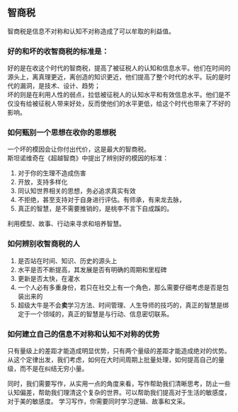## 智商税

智商税是信息不对称和认知不对称造成了可以牟取的利益值。

### 好的和坏的收智商税的标准是：  
好的是在收这个时代的智商税，提高了被征税人的认知和信息水平。他们在时间的源头上，离真理更近，离创造的知识更近，他们提高了整个时代的水平。玩的是时代的漏洞，是技术、设计、趋势；  
坏的则是在利用人性的弱点，拉低被征税人的认知水平和有效信息水平。他们是不仅没有给被征税人带来好处，反而使他们的水平更低，给这个时代也带来了不好的影响。

### 如何甄别一个思想在收你的思想税

一个坏的模因会让你付出代价，这是最大的智商税。  
斯坦诺维奇在《超越智商》中提出了辨别好的模因的标准：  
1. 对于你的生理不造成伤害
2. 开放，支持多样化
3. 同认知世界相关的思想，务必追求真实有效
4. 不拒绝，甚至支持对于自身进行评估。有师承，有来龙去脉，
5. 真正的智慧，是不需要推销的，是桃李不言下自成蹊的。

利用模型、故事、行动来寻求和培养智慧。

### 如何辨别收智商税的人

1. 是否站在时间、知识、历史的源头上
2. 水平是否不断提高，其发展是否有明确的周期和里程碑
3. 更新是否太快，在灌水
4. 一个人必有多重身份，若只在社交上有一个角色，那么需要仔细考虑是否是包装出来的
5. 超级大牛是不会**卖**学习方法、时间管理、人生导师的技巧的，真正的智慧是绑定于一个领域的，真正的智慧是与行动、信息密切联系。

### 如何建立自己的信息不对称和认知不对称的优势

只有量级上的差距才能造成明显优势，只有两个量级的差距才能造成绝对的优势。  
从这个定律出发，我们考虑，如何在大时间周期上批量处理，如何提高自己的量级，而不是在纠结无穷小量。

同时，我们需要写作，从实用一点的角度来看，写作帮助我们清晰思考，防止一些认知偏差，帮助我们理清这个复杂的世界。可以帮助我们提高对于生活的敏感度，对于美的敏感度。
学习写作，你需要同时学习逻辑、故事和文采。
